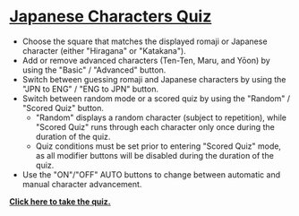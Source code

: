 <a href="http://www.jcharquiz.com/">Japanese Characters Quiz</a>
===============================================================================================
+ Choose the square that matches the displayed romaji or Japanese character (either "Hiragana" or "Katakana").
+ Add or remove advanced characters (Ten-Ten, Maru, and Yōon) by using the "Basic" / "Advanced" button.
+ Switch between guessing romaji and Japanese characters by using the "JPN to ENG" / "ENG to JPN" button.
+ Switch between random mode or a scored quiz by using the "Random" / "Scored Quiz" button.
  - "Random" displays a random character (subject to repetition), while "Scored Quiz" runs through each character only once during the duration of the quiz.
  - Quiz conditions must be set prior to entering "Scored Quiz" mode, as all modifier buttons will be disabled during the duration of the quiz.
+ Use the "ON"/"OFF" AUTO buttons to change between automatic and manual character advancement.

<strong><a href="http://www.jcharquiz.com/">Click here to take the quiz.</a></strong>
